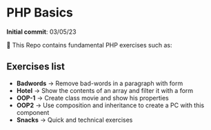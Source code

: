 # PHP Basics
**Initial commit**: 03/05/23  

:elephant: This Repo contains fundamental PHP exercises such as:

## Exercises list
- **Badwords** &rarr; Remove bad-words in a paragraph with form
- **Hotel** &rarr; Show the contents of an array and filter it with a form
- **OOP-1** &rarr; Create class movie and show his properties
- **OOP2** &rarr; Use composition and inheritance to create a PC with this component
- **Snacks** &rarr; Quick and technical exercises
